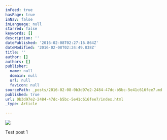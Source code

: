 ```yaml
---
inFeed: true
hasPage: true
inNav: false
inLanguage: null
starred: false
keywords: []
description: ''
datePublished: '2016-02-08T02:27:16.864Z'
dateModified: '2016-02-08T02:24:49.838Z'
title: ''
author: []
authors: []
publisher:
  name: null
  domain: null
  url: null
  favicon: null
sourcePath: _posts/2016-02-08-0b3d97e2-2484-47dc-b5bc-5e41c616fee7.md
published: true
url: 0b3d97e2-2484-47dc-b5bc-5e41c616fee7/index.html
_type: Article

---
```

![](https://the-grid-user-content.s3-us-west-2.amazonaws.com/06345b0b-88a7-4689-bda7-2b56ca8fa79e.jpg)

Test post 1